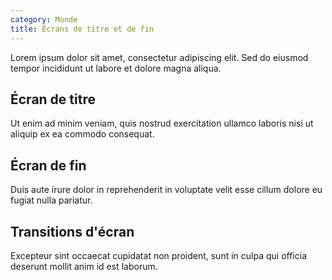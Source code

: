 ```yaml
---
category: Monde
title: Écrans de titre et de fin
---
```



Lorem ipsum dolor sit amet, consectetur adipiscing elit. Sed do eiusmod tempor incididunt ut labore et dolore magna aliqua.

## Écran de titre

Ut enim ad minim veniam, quis nostrud exercitation ullamco laboris nisi ut aliquip ex ea commodo consequat.

## Écran de fin

Duis aute irure dolor in reprehenderit in voluptate velit esse cillum dolore eu fugiat nulla pariatur.

## Transitions d'écran

Excepteur sint occaecat cupidatat non proident, sunt in culpa qui officia deserunt mollit anim id est laborum.